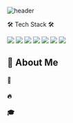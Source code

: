 
![header](https://capsule-render.vercel.app/api?type=waving&color=gradient&height=300&section=header&text=Hi!!%20I'm%20Dae%20Geun%20%F0%9F%A4%97)

🛠 Tech Stack 🛠

<img src="https://img.shields.io/badge/Python-3776AB?style=flat-square&logo=Python&logoColor=white"/>
  <!-->
<img src="https://img.shields.io/badge/Tensorflow-FF6F00?style=flat-square&logo=tensorflow&logoColor=white"/>
  <!-->
<img src="https://img.shields.io/badge/PyTorch-EE4C2C?style=flat-square&logo=pytorch&logoColor=white"/>
  <!-->
<img src="https://img.shields.io/badge/pandas-150458?style=flat-square&logo=pandas&logoColor=white"/>
  <!-->
<img src="https://img.shields.io/badge/Git-F05032?style=flat-square&logo=git&logoColor=white"/>
  <!-->
<img src="https://img.shields.io/badge/GitHub-181717?style=flat-square&logo=github&logoColor=white"/>
  <!-->
<img src="https://img.shields.io/badge/Docker-2496ED?style=flat-square&logo=docker&logoColor=white"/>

<div>
  <!--Body-->
  
  ## 👀 About Me
  #### :raising_hand: 
  #### :fire: 
  #### :mortar_board: 
  <br/>
  <br/>
